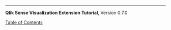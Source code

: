 # 




---
**Qlik Sense Visualization Extension Tutorial**, Version 0.7.0<br/>


[Table of Contents](https://github.com/stefanwalther/qliksense-extension-tutorial/blob/master/tutorial/readme.md)